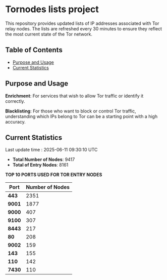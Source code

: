 # Tornodes lists project

This repository provides updated lists of IP addresses associated with Tor relay nodes. The lists are refreshed every 30 minutes to ensure they reflect the most current state of the Tor network.

## Table of Contents

- [Purpose and Usage](#purpose-and-usage)
- [Current Statistics](#current-statistics)


## Purpose and Usage

**Enrichment**: For services that wish to allow Tor traffic or identify it correctly.

**Blacklisting**: For those who want to block or control Tor traffic, understanding which IPs belong to Tor can be a starting point with a high accuracy.

## Current Statistics

Last update time : 2025-06-11 09:30:10 UTC

- **Total Number of Nodes**: 9417
- **Total of Entry Nodes**: 8161

**TOP 10 PORTS USED FOR TOR ENTRY NODES**

| **Port** | **Number of Nodes** |
|------|-----------------|
| **443**   | 2351  |
| **9001**   | 1877  |
| **9000**   | 407  |
| **9100**   | 307  |
| **8443**   | 217  |
| **80**   | 208  |
| **9002**   | 159  |
| **143**   | 155  |
| **110**   | 142  |
| **7430**   | 110  |

